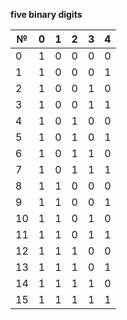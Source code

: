 **five binary digits**

|  № | 0 | 1 | 2 | 3 | 4 |
|----|---|---|---|---|---|
|  0 | 1 | 0 | 0 | 0 | 0 |
|  1 | 1 | 0 | 0 | 0 | 1 |
|  2 | 1 | 0 | 0 | 1 | 0 |
|  3 | 1 | 0 | 0 | 1 | 1 |
|  4 | 1 | 0 | 1 | 0 | 0 |
|  5 | 1 | 0 | 1 | 0 | 1 |
|  6 | 1 | 0 | 1 | 1 | 0 |
|  7 | 1 | 0 | 1 | 1 | 1 |
|  8 | 1 | 1 | 0 | 0 | 0 |
|  9 | 1 | 1 | 0 | 0 | 1 |
| 10 | 1 | 1 | 0 | 1 | 0 |
| 11 | 1 | 1 | 0 | 1 | 1 |
| 12 | 1 | 1 | 1 | 0 | 0 |
| 13 | 1 | 1 | 1 | 0 | 1 |
| 14 | 1 | 1 | 1 | 1 | 0 |
| 15 | 1 | 1 | 1 | 1 | 1 |
